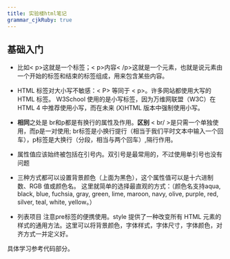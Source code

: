 ```yaml
---
title: 实验楼html笔记
grammar_cjkRuby: true
---
```

## 基础入门
- 比如< p>这就是一个标签；< p>内容< /p>这就是一个元素，也就是说元素由一个开始的标签和结束的标签组成，用来包含某些内容。

- HTML 标签对大小写不敏感：< P> 等同于 < p>。许多网站都使用大写的 HTML 标签。 W3School 使用的是小写标签，因为万维网联盟（W3C）在 HTML 4 中推荐使用小写，而在未来 (X)HTML 版本中强制使用小写。

- **相同**之处是 br和p都是有换行的属性及作用。**区别** < br/ >是只需一个单独使用，而p是一对使用; br标签是小换行提行（相当于我们平时文本中输入一个回车），p标签是大换行（分段，相当与两个回车）,隔行作用。

- 属性值应该始终被包括在引号内。双引号是最常用的，不过使用单引号也没有问题

- 三种方式都可以设置背景颜色（上面为黑色），这个属性值可以是十六进制数、RGB 值或颜色名。 这里就简单的选择最直观的方式：（颜色名支持aqua, black, blue, fuchsia, gray, green, lime, maroon, navy, olive, purple, red, silver, teal, white, yellow。）

- 列表项目 注意pre标签的便携使用。style 提供了一种改变所有 HTML 元素的样式的通用方法。这里可以将背景颜色，字体样式，字体尺寸，字体颜色，对齐方式一并定义好。

具体学习参考代码部分。